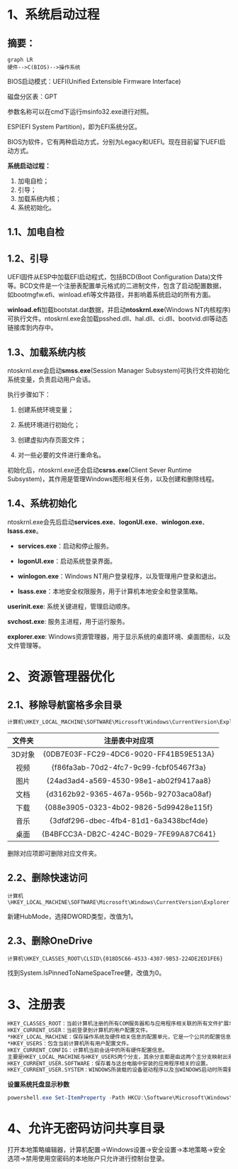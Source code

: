 # 1、系统启动过程

## 摘要：

~~~mermaid
graph LR
硬件-->C(BIOS)-->操作系统
~~~

BIOS启动模式：UEFI(Unified Extensible Firmware Interface)

磁盘分区表：GPT

参数名称可以在cmd下运行msinfo32.exe进行对照。

ESP(EFI System Partition)，即为EFI系统分区。

BIOS为软件，它有两种启动方式，分别为Legacy和UEFI。现在目前留下UEFI启动方式。

**系统启动过程：**

1. 加电自检；
2. 引导；
3. 加载系统内核；
4. 系统初始化。

## 1.1、加电自检

## 1.2、引导

UEFI固件从ESP中加载EFI启动程式，包括BCD(Boot Configuration Data)文件等。BCD文件是一个注册表配置单元格式的二进制文件，包含了启动配置数据，如bootmgfw.efi、winload.efi等文件路径，并影响着系统启动的所有方面。

**winload.efi**加载bootstat.dat数据，并启动**ntoskrnl.exe**(Windows NT内核程序)可执行文件。ntoskrnl.exe会加载psshed.dll、hal.dll、ci.dll、bootvid.dll等动态链接库到内存中。

## 1.3、加载系统内核

ntoskrnl.exe会启动**smss.exe**(Session Manager Subsystem)可执行文件初始化系统变量，负责启动用户会话。

执行步骤如下：

1. 创建系统环境变量；

2. 系统环境进行初始化；

3. 创建虚拟内存页面文件；

4. 对一些必要的文件进行重命名。

初始化后，ntoskrnl.exe还会启动**csrss.exe**(Client Sever Runtime Subsystem)，其作用是管理Windows图形相关任务，以及创建和删除线程。

## 1.4、系统初始化

ntoskrnl.exe会先后启动**services.exe**、**logonUI.exe**、**winlogon.exe**、**lsass.exe**。

- **services.exe**：启动和停止服务。

- **logonUI.exe**：启动系统登录界面。
- **winlogon.exe**：Windows NT用户登录程序，以及管理用户登录和退出。
- **lsass.exe**：本地安全权限服务，用于计算机本地安全和登录策略。

**userinit.exe**: 系统关键进程，管理启动顺序。

**svchost.exe**: 服务主进程，用于运行服务。

**explorer.exe**: Windows资源管理器，用于显示系统的桌面环境、桌面图标，以及文件管理等。

# 2、资源管理器优化

## 2.1、移除导航窗格多余目录

~~~txt
计算机\HKEY_LOCAL_MACHINE\SOFTWARE\Microsoft\Windows\CurrentVersion\Explorer\MyComputer\NameSpace
~~~

| 文件夹 |             注册表中对应项             |
| :----: | :------------------------------------: |
| 3D对象 | {0DB7E03F-FC29-4DC6-9020-FF41B59E513A} |
|  视频  | {f86fa3ab-70d2-4fc7-9c99-fcbf05467f3a} |
|  图片  | {24ad3ad4-a569-4530-98e1-ab02f9417aa8} |
|  文档  | {d3162b92-9365-467a-956b-92703aca08af} |
|  下载  | {088e3905-0323-4b02-9826-5d99428e115f} |
|  音乐  | {3dfdf296-dbec-4fb4-81d1-6a3438bcf4de} |
|  桌面  | {B4BFCC3A-DB2C-424C-B029-7FE99A87C641} |

删除对应项即可删除对应文件夹。

## 2.2、删除快速访问

~~~
计算机\HKEY_LOCAL_MACHINE\SOFTWARE\Microsoft\Windows\CurrentVersion\Explorer
~~~

新建HubMode，选择DWORD类型，改值为1。

## 2.3、删除OneDrive

~~~
计算机\HKEY_CLASSES_ROOT\CLSID\{018D5C66-4533-4307-9B53-224DE2ED1FE6}
~~~

找到System.IsPinnedToNameSpaceTree健，改值为0。

# 3、注册表

~~~txt
HKEY_CLASSES_ROOT：当前计算机注册的所有COM服务器和与应用程序相关联的所有文件扩展名。
HKEY_CURRENT_USER：当前登录到计算机的用户配置文件。
*HKEY_LOCAL_MACHINE：保存操作系统及硬件相关信息的配置单元，它是一个公共的配置信息与具体用户无关，其中关键是两个键值
*HKEY_USERS：包含当前计算机所有用户配置文件。
HKEY_CURRENT_CONFIG：计算机当前会话中的所有硬件配置信息。
主要是HKEY_LOCAL_MACHINE与HKEY_USERS两个分支，其余分支都是由这两个主分支映射出来的，相当于快捷方式。
HKEY_CURRENT_USER.SOFTWARE：保存着与这台电脑中安装的应用程序相关的设置。
HKEY_CURRENT_USER.SYSTEM：WINDOWS所装载的设备驱动程序以及当WINDOWS启动时所需要的各种参数。
~~~

**设置系统托盘显示秒数**

~~~powershell
powershell.exe Set-ItemProperty -Path HKCU:\Software\Microsoft\Windows\CurrentVersion\Explorer\Advanced -Name ShowSecondsInSystemClock -Value 1 -Force
~~~

# 4、允许无密码访问共享目录

打开本地策略编辑器，计算机配置->Windows设置->安全设置->本地策略->安全选项->禁用使用空密码的本地账户只允许进行控制台登录。

